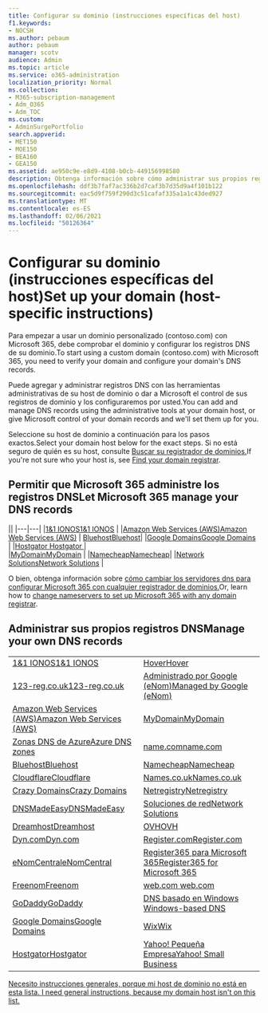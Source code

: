 ```yaml
---
title: Configurar su dominio (instrucciones específicas del host)
f1.keywords:
- NOCSH
ms.author: pebaum
author: pebaum
manager: scotv
audience: Admin
ms.topic: article
ms.service: o365-administration
localization_priority: Normal
ms.collection:
- M365-subscription-management
- Adm_O365
- Adm_TOC
ms.custom:
- AdminSurgePortfolio
search.appverid:
- MET150
- MOE150
- BEA160
- GEA150
ms.assetid: ae950c9e-e8d9-4108-b0cb-449156998580
description: Obtenga información sobre cómo administrar sus propios registros DNS o permitir que Microsoft administre sus registros DNS por usted.
ms.openlocfilehash: ddf3b7faf7ac336b2d7caf3b7d35d9a4f101b122
ms.sourcegitcommit: eac5d9f759f290d3c51cafaf335a1a1c43ded927
ms.translationtype: MT
ms.contentlocale: es-ES
ms.lasthandoff: 02/06/2021
ms.locfileid: "50126364"
---
```

# <a name="set-up-your-domain-host-specific-instructions"></a><span data-ttu-id="4cc87-103">Configurar su dominio (instrucciones específicas del host)</span><span class="sxs-lookup"><span data-stu-id="4cc87-103">Set up your domain (host-specific instructions)</span></span>

<span data-ttu-id="4cc87-104">Para empezar a usar un dominio personalizado (contoso.com) con Microsoft 365, debe comprobar el dominio y configurar los registros DNS de su dominio.</span><span class="sxs-lookup"><span data-stu-id="4cc87-104">To start using a custom domain (contoso.com) with Microsoft 365, you need to verify your domain and configure your domain's DNS records.</span></span> 
  
<span data-ttu-id="4cc87-105">Puede agregar y administrar registros DNS con las herramientas administrativas de su host de dominio o dar a Microsoft el control de sus registros de dominio y los configuraremos por usted.</span><span class="sxs-lookup"><span data-stu-id="4cc87-105">You can add and manage DNS records using the administrative tools at your domain host, or give Microsoft control of your domain records and we'll set them up for you.</span></span>
  
<span data-ttu-id="4cc87-106">Seleccione su host de dominio a continuación para los pasos exactos.</span><span class="sxs-lookup"><span data-stu-id="4cc87-106">Select your domain host below for the exact steps.</span></span> <span data-ttu-id="4cc87-107">Si no está seguro de quién es su host, consulte [Buscar su registrador de dominios.](find-your-domain-registrar.md)</span><span class="sxs-lookup"><span data-stu-id="4cc87-107">If you're not sure who your host is, see [Find your domain registrar](find-your-domain-registrar.md).</span></span>
  

## <a name="let-microsoft-365-manage-your-dns-records"></a><span data-ttu-id="4cc87-108">Permitir que Microsoft 365 administre los registros DNS</span><span class="sxs-lookup"><span data-stu-id="4cc87-108">Let Microsoft 365 manage your DNS records</span></span>

||
|---|---|
|[<span data-ttu-id="4cc87-109">1&1 IONOS</span><span class="sxs-lookup"><span data-stu-id="4cc87-109">1&1 IONOS</span></span>](../dns/change-nameservers-at-1-1-internet.md) |
|[<span data-ttu-id="4cc87-110">Amazon Web Services (AWS)</span><span class="sxs-lookup"><span data-stu-id="4cc87-110">Amazon Web Services (AWS)</span></span>](../dns/change-nameservers-at-aws.md) |
 [<span data-ttu-id="4cc87-111">Bluehost</span><span class="sxs-lookup"><span data-stu-id="4cc87-111">Bluehost</span></span>](../dns/change-nameservers-at-bluehost.md)|
|[<span data-ttu-id="4cc87-112">Google Domains</span><span class="sxs-lookup"><span data-stu-id="4cc87-112">Google   Domains</span></span>](../dns/change-nameservers-at-google-domains.md) |
|[<span data-ttu-id="4cc87-113">Hostgator   </span><span class="sxs-lookup"><span data-stu-id="4cc87-113">Hostgator   </span></span>](../dns/change-nameservers-at-hostgator.md)  |  
|[<span data-ttu-id="4cc87-114">MyDomain</span><span class="sxs-lookup"><span data-stu-id="4cc87-114">MyDomain</span></span>](../dns/change-nameservers-at-mydomain.md) | 
|[<span data-ttu-id="4cc87-115">Namecheap</span><span class="sxs-lookup"><span data-stu-id="4cc87-115">Namecheap</span></span>](../dns/change-nameservers-at-namecheap.md)|
|[<span data-ttu-id="4cc87-116">Network Solutions</span><span class="sxs-lookup"><span data-stu-id="4cc87-116">Network Solutions</span></span>](../dns/change-nameservers-at-network-solutions.md) |  

<span data-ttu-id="4cc87-117">O bien, obtenga información sobre [cómo cambiar los servidores dns para configurar Microsoft 365 con cualquier registrador de dominios.](change-nameservers-at-any-domain-registrar.md)</span><span class="sxs-lookup"><span data-stu-id="4cc87-117">Or, learn how to [change nameservers to set up Microsoft 365 with any domain registrar](change-nameservers-at-any-domain-registrar.md).</span></span>

## <a name="manage-your-own-dns-records"></a><span data-ttu-id="4cc87-118">Administrar sus propios registros DNS</span><span class="sxs-lookup"><span data-stu-id="4cc87-118">Manage your own DNS records</span></span>

|                           |                          |
|---------------------------|--------------------------|
| [<span data-ttu-id="4cc87-119">1&1 IONOS</span><span class="sxs-lookup"><span data-stu-id="4cc87-119">1&1 IONOS</span></span>](../dns/create-dns-records-at-1-1-internet.md) | [<span data-ttu-id="4cc87-120">Hover</span><span class="sxs-lookup"><span data-stu-id="4cc87-120">Hover</span></span>](../dns/create-dns-records-at-hover.md) |
| [<span data-ttu-id="4cc87-121">123-reg.co.uk</span><span class="sxs-lookup"><span data-stu-id="4cc87-121">123-reg.co.uk</span></span>](../dns/create-dns-records-at-123-reg-co-uk.md) | [<span data-ttu-id="4cc87-122">Administrado por Google (eNom)</span><span class="sxs-lookup"><span data-stu-id="4cc87-122">Managed   by Google (eNom)</span></span>](../dns/create-dns-records-for-domain-managed-by-google-enom.md)|
| [<span data-ttu-id="4cc87-123">Amazon Web Services (AWS)</span><span class="sxs-lookup"><span data-stu-id="4cc87-123">Amazon Web Services (AWS)</span></span>](../dns/create-dns-records-at-aws.md) | [<span data-ttu-id="4cc87-124">MyDomain</span><span class="sxs-lookup"><span data-stu-id="4cc87-124">MyDomain</span></span>](../dns/create-dns-records-at-mydomain.md) |
| [<span data-ttu-id="4cc87-125">Zonas DNS de Azure</span><span class="sxs-lookup"><span data-stu-id="4cc87-125">Azure DNS zones</span></span>](../dns/create-dns-records-for-azure-dns-zones.md) | [<span data-ttu-id="4cc87-126">name.com</span><span class="sxs-lookup"><span data-stu-id="4cc87-126">name.com</span></span>](../dns/create-dns-records-at-name-com.md) |
| [<span data-ttu-id="4cc87-127">Bluehost</span><span class="sxs-lookup"><span data-stu-id="4cc87-127">Bluehost</span></span>](../dns/create-dns-records-at-bluehost.md) | [<span data-ttu-id="4cc87-128">Namecheap</span><span class="sxs-lookup"><span data-stu-id="4cc87-128">Namecheap</span></span>](../dns/create-dns-records-at-namecheap.md)|
| [<span data-ttu-id="4cc87-129">Cloudflare</span><span class="sxs-lookup"><span data-stu-id="4cc87-129">Cloudflare</span></span>](../dns/create-dns-records-at-cloudflare.md)| [<span data-ttu-id="4cc87-130">Names.co.uk</span><span class="sxs-lookup"><span data-stu-id="4cc87-130">Names.co.uk</span></span>](../dns/create-dns-records-at-names-co-uk.md) |
|  [<span data-ttu-id="4cc87-131">Crazy Domains</span><span class="sxs-lookup"><span data-stu-id="4cc87-131">Crazy Domains</span></span>](../dns/create-dns-records-at-crazy-domains.md)| [<span data-ttu-id="4cc87-132">Netregistry</span><span class="sxs-lookup"><span data-stu-id="4cc87-132">Netregistry</span></span>](../dns/create-dns-records-at-netregistry.md) |
|[<span data-ttu-id="4cc87-133">DNSMadeEasy</span><span class="sxs-lookup"><span data-stu-id="4cc87-133">DNSMadeEasy</span></span>](../dns/create-dns-records-at-dnsmadeeasy.md) | [<span data-ttu-id="4cc87-134">Soluciones de red</span><span class="sxs-lookup"><span data-stu-id="4cc87-134">Network   Solutions</span></span>](../dns/create-dns-records-at-network-solutions.md) |
|[<span data-ttu-id="4cc87-135">Dreamhost</span><span class="sxs-lookup"><span data-stu-id="4cc87-135">Dreamhost</span></span>](../dns/create-dns-records-at-dreamhost.md)  | [<span data-ttu-id="4cc87-136">OVH</span><span class="sxs-lookup"><span data-stu-id="4cc87-136">OVH</span></span>](../dns/create-dns-records-at-ovh.md) |
|  [<span data-ttu-id="4cc87-137">Dyn.com</span><span class="sxs-lookup"><span data-stu-id="4cc87-137">Dyn.com</span></span>](../dns/create-dns-records-at-dyn-com.md) | [<span data-ttu-id="4cc87-138">Register.com</span><span class="sxs-lookup"><span data-stu-id="4cc87-138">Register.com</span></span>](../dns/create-dns-records-at-register-com.md) |
| [<span data-ttu-id="4cc87-139">eNomCentral</span><span class="sxs-lookup"><span data-stu-id="4cc87-139">eNomCentral</span></span>](../dns/create-dns-records-at-enomcentral.md)| [<span data-ttu-id="4cc87-140">Register365 para Microsoft 365</span><span class="sxs-lookup"><span data-stu-id="4cc87-140">Register365 for Microsoft 365</span></span>](../dns/create-dns-records-at-register365.md)  |
| [<span data-ttu-id="4cc87-141">Freenom</span><span class="sxs-lookup"><span data-stu-id="4cc87-141">Freenom</span></span>](../dns/create-dns-records-at-freenom.md) | [<span data-ttu-id="4cc87-142"> web.com </span><span class="sxs-lookup"><span data-stu-id="4cc87-142"> web.com </span></span>](../dns/create-dns-records-at-web-com.md)|
|[<span data-ttu-id="4cc87-143">GoDaddy</span><span class="sxs-lookup"><span data-stu-id="4cc87-143">GoDaddy</span></span>](../dns/create-dns-records-at-godaddy.md)|[<span data-ttu-id="4cc87-144"> DNS basado en Windows</span><span class="sxs-lookup"><span data-stu-id="4cc87-144"> Windows-based DNS</span></span>](../dns/create-dns-records-using-windows-based-dns.md)   |
| [<span data-ttu-id="4cc87-145">Google Domains</span><span class="sxs-lookup"><span data-stu-id="4cc87-145">Google Domains</span></span>](../dns/create-dns-records-at-google-domains.md) |[<span data-ttu-id="4cc87-146">Wix</span><span class="sxs-lookup"><span data-stu-id="4cc87-146">Wix</span></span>](../dns/create-dns-records-at-wix.md) |
|[<span data-ttu-id="4cc87-147">Hostgator</span><span class="sxs-lookup"><span data-stu-id="4cc87-147">Hostgator</span></span>](../dns/create-dns-records-at-hostgator.md)  | [<span data-ttu-id="4cc87-148">Yahoo!   Pequeña Empresa</span><span class="sxs-lookup"><span data-stu-id="4cc87-148">Yahoo!   Small Business</span></span>](../dns/create-dns-records-at-yahoo-small-business.md)  |

[<span data-ttu-id="4cc87-149">Necesito instrucciones generales, porque mi host de dominio no está en esta lista. </span><span class="sxs-lookup"><span data-stu-id="4cc87-149">I need general instructions, because my domain host isn't on this list. </span></span>](create-dns-records-at-any-dns-hosting-provider.md)
   
